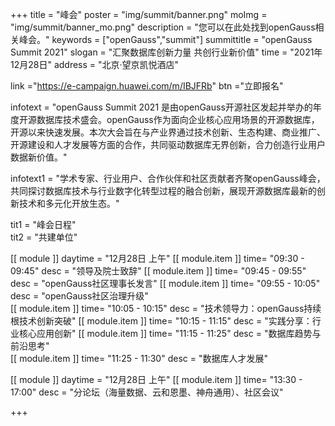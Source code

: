 +++
title = "峰会"
poster = "img/summit/banner.png"
moImg = "img/summit/banner_mo.png"
description = "您可以在此处找到openGauss相关峰会。"
keywords = ["openGauss","summit"]
summittitle = "openGauss Summit 2021"
slogan = "汇聚数据库创新力量 共创行业新价值"
time = "2021年12月28日"
address = "北京·望京凯悦酒店"

link ="https://e-campaign.huawei.com/m/IBJFRb"
btn ="立即报名"

infotext = "openGauss Summit 2021 是由openGauss开源社区发起并举办的年度开源数据库技术盛会。openGauss作为面向企业核心应用场景的开源数据库，开源以来快速发展。本次大会旨在与产业界通过技术创新、生态构建、商业推广、开源建设和人才发展等方面的合作，共同驱动数据库无界创新，合力创造行业用户数据新价值。"

infotext1 = "学术专家、行业用户、合作伙伴和社区贡献者齐聚openGauss峰会，共同探讨数据库技术与行业数字化转型过程的融合创新，展现开源数据库最新的创新技术和多元化开放生态。"

tit1 = "峰会日程"  
tit2 = "共建单位"   


   
[[ module ]] 
    daytime = "12月28日 上午"
    [[ module.item ]]
        time= "09:30 - 09:45"
        desc = "领导及院士致辞"
    [[ module.item ]]
        time= "09:45 - 09:55"
        desc = "openGauss社区理事长发言"
    [[ module.item ]]
        time= "09:55 - 10:05"
        desc = "openGauss社区治理升级"    
    [[ module.item ]]
        time= "10:05 - 10:15"
        desc = "技术领导力：openGauss持续根技术创新突破"
    [[ module.item ]]
        time= "10:15 - 11:15"
        desc = "实践分享：行业核心应用创新"
    [[ module.item ]]
        time= "11:15 - 11:25"
        desc = "数据库趋势与前沿思考"    
    [[ module.item ]]
        time= "11:25 - 11:30"
        desc = "数据库人才发展"    

[[ module ]] 
    daytime = "12月28日 上午"
    [[ module.item ]]
        time= "13:30 - 17:00"
        desc = "分论坛（海量数据、云和恩墨、神舟通用）、社区会议"
  
+++